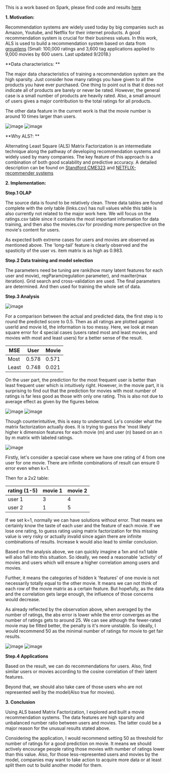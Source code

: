 This is a work based on Spark, please find code and results [here](https://databricks-prod-cloudfront.cloud.databricks.com/public/4027ec902e239c93eaaa8714f173bcfc/7965635341886967/262132380329106/5164190521743747/latest.html)

**1. Motivation:**

Recommendation systems are widely used today by big companies such as Amazon, Youtube, and Netflix for their internet products. A good recommendation system is crucial for their business values. In this work, ALS is used to build a recommendation system based on data from [grouplens](https://grouplens.org/datasets/movielens/latest/) (Small: 100,000 ratings and 3,600 tag applications applied to 9,000 movies by 600 users. Last updated 9/2018.) 

**Data characteristics: **

The major data characteristics of training a recommendation system are the high sparsity. Just consider how many ratings you have given to all the products you have ever purchased. One thing to point out is that it does not indicate all of products are barely or never be rated. However, the general case is a small number of products are heavily rated. Also, a small amount of users gives a major contribution to the total ratings for all products.

The other data feature in the current work is that the movie number is around 10 times larger than users.

![image](https://github.com/RuiyunHuang/Movies_Recommendation_System/blob/master/images/user_dis.png)
![image](https://github.com/RuiyunHuang/Movies_Recommendation_System/blob/master/images/movie_dis.png)

**Why ALS?: **

Alternating Least Square (ALS) Matrix Factorization is an intermediate technique along the pathway of developing recommendation systems and widely used by many companies. The key feature of this approach is a combination of both good scalability and predictive accuracy. A detailed description can be found on [Standford CME323](http://stanford.edu/~rezab/classes/cme323/S15/notes/lec14.pdf) and [NETFLIX-recommender systems](https://datajobs.com/data-science-repo/Recommender-Systems-[Netflix].pdf)

**2. Implementation:**

**Step.1 OLAP**

The source data is found to be relatively clean. Three data tables are found complete with the only table (links.csv) has null values while this table is also currently not related to the major work here. We will focus on the ratings.csv table since it contains the most important information for data training, and then also the movies.csv for providing more perspective on the movie's content for users.

As expected both extreme cases for users and movies are observed as mentioned above. The 'long-tail' feature is clearly observed and the spasticity of the user vs. item matrix is as high as 0.983. 

**Step.2 Data training and model selection**

The parameters need be tuning are rank(how many latent features for each user and movie), regParam(regulation parameter), and maxIter(max iteration).  Grid search and cross-validation are used. The final parameters are determined. And then used for training the whole set of data.

**Step.3 Analysis**

![image](https://github.com/RuiyunHuang/Movies_Recommendation_System/blob/master/images/rounded_ratings.png)

For a comparison between the actual and predicted data, the first step is to round the predicted score to 0.5. Then as all ratings are plotted against userId and movie Id, the information is too messy. Here, we look at mean square error for 4 special cases (users rated most and least movies, and movies with most and least users) for a better sense of the result. 

| MSE | User  | Movie |
| -- | -- | -- |
| Most | 0.578 | 0.571 |
| Least  | 0.748 | 0.021 |

On the user part, the prediction for the most frequent user is better than least frequent user which is intuitively right. However, in the movie part, it is surprising to find out that the prediction for movies with most number of ratings is far less good as those with only one rating. This is also not due to average effect as given by the figures below. 

![image](https://github.com/RuiyunHuang/Movies_Recommendation_System/blob/master/images/most_by_movies.png)
![image](https://github.com/RuiyunHuang/Movies_Recommendation_System/blob/master/images/least_by_movies.png)

Though counterintuitive, this is easy to understand. Le's consider what the matrix factorization actually does. It is trying to guess the 'most likely' higher k dimension features for each movie (m) and user (n) based on an n by m matrix with labeled ratings. 

![image](https://github.com/RuiyunHuang/Movies_Recommendation_System/blob/master/images/Matrix-Factorization.png)

Firstly, let's consider a special case where we have one rating of 4 from one user for one movie. There are infinite combinations of result can ensure 0 error even when k=1. 

Then for a 2x2 table:

| rating (1-5) | movie 1 | movie 2 |
| -- | -- | -- |
| user 1 | 3 | 4 |
| user 2 | 1 | 5 |

If we set k=1, normally we can have solutions without error. That means we certainly know the taste of each user and the feature of each movie. If we lose one rating, to guess rating using matrix factorization for this missing value is very risky or actually invalid since again there are infinite combinations of results. Increase k would also lead to similar conclusion.

Based on the analysis above, we can quickly imagine a 1xn and nx1 table will also fall into this situation. So ideally, we need a reasonable 'activity' of movies and users which will ensure a higher correlation among users and movies. 

Further, it means the categories of hidden k 'features' of one movie is not necessarily totally equal to the other movie. It means we can not think of each row of the movie matrix as a certain feature. But hopefully, as the data and the correlation gets large enough, the influence of those concerns would decrease.

As already reflected by the observation above, when averaged by the number of ratings, the abs error is lower while the error converges as the number of ratings gets to around 25. We can see although the fewer-rated movie may be fitted better, the penalty is it's more unstable. So ideally, I would recommend 50 as the minimal number of ratings for movie to get fair results. 

![image](https://github.com/RuiyunHuang/Movies_Recommendation_System/blob/master/images/error_by_movie.png)
![image](https://github.com/RuiyunHuang/Movies_Recommendation_System/blob/master/images/error_by_movie_1.png)

**Step.4 Applications**

Based on the result, we can do recommendations for users. Also, find similar users or movies according to the cosine correlation of their latent features.

Beyond that, we should also take care of those users who are not represented well by the model(Also true for movies). 

**3. Conclusion**

Using ALS based Matrix Factorization, I explored and built a movie recommendation systems. The data features are high sparsity and unbalanced number ratio between users and movies. The latter could be a major reason for the unusual results stated above. 

Considering the application, I would recommend setting 50 as threshold for number of ratings for a good prediction on movie. It means we should actively encourage people rating those movies with number of ratings lower than this value. Also, for those less-represented users and movies by the model, companies may want to take action to acquire more data or at least split them out to build another model for them.

